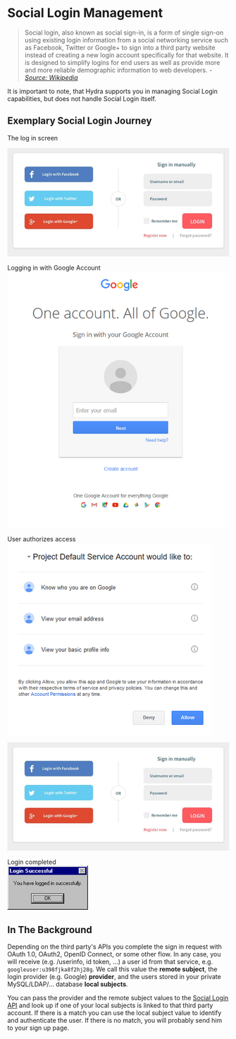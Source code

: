 # Social Login Management

> Social login, also known as social sign-in, is a form of single sign-on using existing login information from a social
networking service such as Facebook, Twitter or Google+ to sign into a third party website instead of creating
a new login account specifically for that website. It is designed to simplify logins for end users as well as
provide more and more reliable demographic information to web developers. *- [Source: Wikipedia](https://en.wikipedia.org/wiki/Social_login)*

It is important to note, that Hydra supports you in managing Social Login capabilities,
but does not handle Social Login itself.

## Exemplary Social Login Journey

The log in screen  

![](images/social-login-example.jpg)

Logging in with Google Account  
![](images/google.png)

User authorizes access  
![](images/google2.png)

![](images/social-login-example.jpg)

Login completed  
![](images/login-success-a.gif)

## In The Background

Depending on the third party's APIs you complete the sign in request with OAuth 1.0,
OAuth2, OpenID Connect, or some other flow. In any case, you will receive (e.g. /userinfo, id token, ...)
a user id from that service, e.g. `googleuser:u398fjka8f2hj28g`. We call this value the **remote subject**,
the login provider (e.g. Google) **provider**, and the users stored in your private MySQL/LDAP/...
database **local subjects**.

You can pass the provider and the remote subject values to the
[Social Login API](http://docs.hdyra.apiary.io/#reference/social-login-management) and look up if one of your local
subjects is linked to that third party account. If there is a match you can use the local subject value
to identify and authenticate the user. If there is no match, you will probably send him to your sign up page.